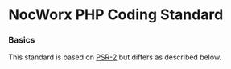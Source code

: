 # NocWorx PHP Coding Standard

### Basics

This standard is based on [PSR-2](https://github.com/php-fig/fig-standards/blob/master/accepted/PSR-2-coding-style-guide.md) but differs as described below.
